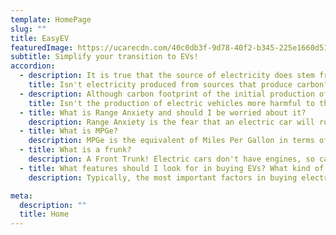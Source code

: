```yaml
---
template: HomePage
slug: ""
title: EasyEV
featuredImage: https://ucarecdn.com/40c0db3f-9d78-40f2-b345-225e1660d519/
subtitle: Simplify your transition to EVs!
accordion:
  - description: It is true that the source of electricity does stem from polluting sources, however, electric vehicles create flexibility in the choice between these polluting options and renewable sources, while this flexibility does not exist with gas vehicles. If we were to stick with gas vehicles, there would be no opportunity to transition to a cleaner and more sustainable future.
    title: Isn't electricity produced from sources that produce carbon?
  - description: Although carbon footprint of the initial production of an electric vehicle may be larger than its gas vehicle equivalent, the overall lifetime carbon footprint of the electric vehicle is still substantially better. For reference, the graph above (https://www.carbonbrief.org/factcheck-how-electric-vehicles-help-to-tackle-climate-change) shows the overall carbon emissions produced throughout the lifecycle of a typical European gas car, a hybrid Toyota Prius Eco, and an all-electric Nissan Leaf.
    title: Isn't the production of electric vehicles more harmful to the environment than gas vehicles?
  - title: What is Range Anxiety and should I be worried about it?
    description: Range Anxiety is the fear that an electric car will run out of battery and be unable to reach a charging station. In rare instances, this could be a possibility similar to gas vehicles running out of gas. However, as time goes on, battery technology and electric charging station infrastructure advances, this issue will be alleviated. In the figure above (https://evadoption.com/ev-charging-stations-statistics), it shows that the number of electric car charging stations are growing at an exponential rate as infrastructure is being built to support electric cars. 
  - title: What is MPGe?
    description: MPGe is the equivalent of Miles Per Gallon in terms of electric cars and describes the efficiency of the vehicle. 1 MPGe is about 1 mile per 33.7 kilowatt-hours (kWh). A kilowatt-hour is a measure of energy usage and is commonly used when describing electric cars.  
  - title: What is a frunk?
    description: A Front Trunk! Electric cars don't have engines, so car companies will oftentimes utilize the extra space in the form of a trunk at the front of the vehicle for additional storage. 
  - title: What features should I look for in buying EVs? What kind of EV is best?
    description: Typically, the most important factors in buying electric cars are the range, charging infrastructure and speed, in addition to other essential car features such as interior, seats, design, and safety. Oftentimes, it will come down to what you use the vehicle for - whether it be for short work commutes, long travels, or to take advantage of lightning quick acceleration! Take our EV Quiz to find an EV that satisfies all of your needs or explore a myriad of EV options on the Explore tab!

meta:
  description: ""
  title: Home
---
```

